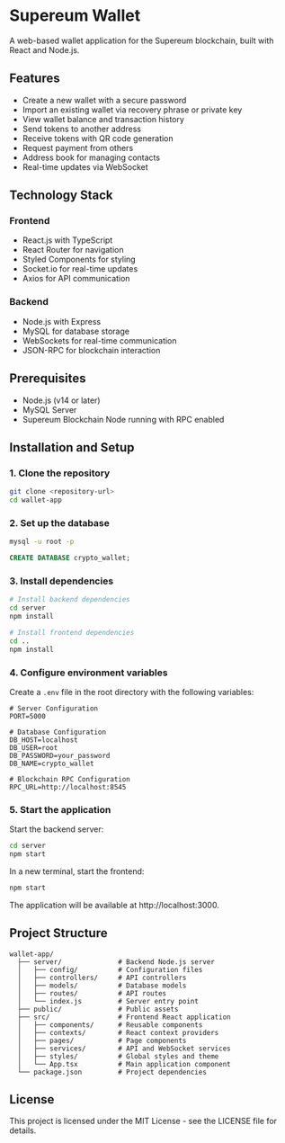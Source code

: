 # Supereum Wallet

A web-based wallet application for the Supereum blockchain, built with React and Node.js.

## Features

- Create a new wallet with a secure password
- Import an existing wallet via recovery phrase or private key
- View wallet balance and transaction history
- Send tokens to another address
- Receive tokens with QR code generation
- Request payment from others
- Address book for managing contacts
- Real-time updates via WebSocket

## Technology Stack

### Frontend
- React.js with TypeScript
- React Router for navigation
- Styled Components for styling
- Socket.io for real-time updates
- Axios for API communication

### Backend
- Node.js with Express
- MySQL for database storage
- WebSockets for real-time communication
- JSON-RPC for blockchain interaction

## Prerequisites

- Node.js (v14 or later)
- MySQL Server
- Supereum Blockchain Node running with RPC enabled

## Installation and Setup

### 1. Clone the repository

```bash
git clone <repository-url>
cd wallet-app
```

### 2. Set up the database

```bash
mysql -u root -p
```

```sql
CREATE DATABASE crypto_wallet;
```

### 3. Install dependencies

```bash
# Install backend dependencies
cd server
npm install

# Install frontend dependencies
cd ..
npm install
```

### 4. Configure environment variables

Create a `.env` file in the root directory with the following variables:

```
# Server Configuration
PORT=5000

# Database Configuration
DB_HOST=localhost
DB_USER=root
DB_PASSWORD=your_password
DB_NAME=crypto_wallet

# Blockchain RPC Configuration
RPC_URL=http://localhost:8545
```

### 5. Start the application

Start the backend server:

```bash
cd server
npm start
```

In a new terminal, start the frontend:

```bash
npm start
```

The application will be available at http://localhost:3000.

## Project Structure

```
wallet-app/
  ├── server/              # Backend Node.js server
  │   ├── config/          # Configuration files
  │   ├── controllers/     # API controllers
  │   ├── models/          # Database models
  │   ├── routes/          # API routes
  │   └── index.js         # Server entry point
  ├── public/              # Public assets
  ├── src/                 # Frontend React application
  │   ├── components/      # Reusable components
  │   ├── contexts/        # React context providers
  │   ├── pages/           # Page components
  │   ├── services/        # API and WebSocket services
  │   ├── styles/          # Global styles and theme
  │   └── App.tsx          # Main application component
  └── package.json         # Project dependencies
```

## License

This project is licensed under the MIT License - see the LICENSE file for details.
